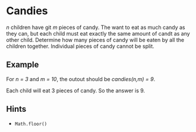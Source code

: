 # Candies

*n* children have git *m* pieces of candy. The want to eat as much candy as they can, but each child must eat exactly the same amount of candt as any other child. Determine how many pieces of candy will be eaten by all the children together. Individual pieces of candy cannot be split.

## Example

For *n = 3* and *m = 10*, the outout should be *candies(n,m) = 9*.

Each child will eat 3 pieces of candy. So the answer is 9.

## Hints

- `Math.floor()`